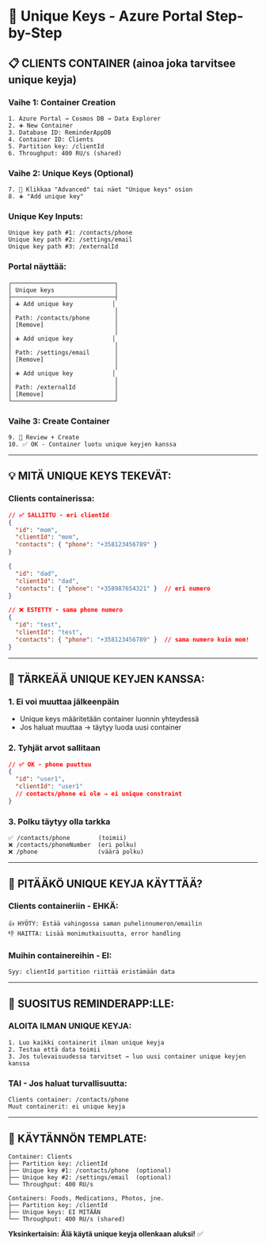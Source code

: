 # 🔐 Unique Keys - Azure Portal Step-by-Step

## 📋 CLIENTS CONTAINER (ainoa joka tarvitsee unique keyja)

### **Vaihe 1: Container Creation**
```
1. Azure Portal → Cosmos DB → Data Explorer  
2. ➕ New Container
3. Database ID: ReminderAppDB
4. Container ID: Clients
5. Partition key: /clientId
6. Throughput: 400 RU/s (shared)
```

### **Vaihe 2: Unique Keys (Optional)**
```  
7. 🔽 Klikkaa "Advanced" tai näet "Unique keys" osion
8. ➕ "Add unique key"
```

### **Unique Key Inputs:**
```
Unique key path #1: /contacts/phone
Unique key path #2: /settings/email  
Unique key path #3: /externalId
```

### **Portal näyttää:**
```
┌─────────────────────────────┐
│ Unique keys                 │
├─────────────────────────────┤
│ ➕ Add unique key           │
│                             │
│ Path: /contacts/phone       │
│ [Remove]                    │
│                             │
│ ➕ Add unique key           │
│                             │
│ Path: /settings/email       │
│ [Remove]                    │
│                             │
│ ➕ Add unique key           │
│                             │
│ Path: /externalId           │
│ [Remove]                    │
└─────────────────────────────┘
```

### **Vaihe 3: Create Container**
```
9. 🎯 Review + Create
10. ✅ OK - Container luotu unique keyjen kanssa
```

---

## 💡 **MITÄ UNIQUE KEYS TEKEVÄT:**

### **Clients containerissa:**
```json
// ✅ SALLITTU - eri clientId
{
  "id": "mom", 
  "clientId": "mom",
  "contacts": { "phone": "+358123456789" }
}

{
  "id": "dad",
  "clientId": "dad", 
  "contacts": { "phone": "+358987654321" }  // eri numero
}

// ❌ ESTETTY - sama phone numero
{
  "id": "test",
  "clientId": "test",
  "contacts": { "phone": "+358123456789" }  // sama numero kuin mom!
}
```

---

## 🚨 **TÄRKEÄÄ UNIQUE KEYJEN KANSSA:**

### **1. Ei voi muuttaa jälkeenpäin**
- Unique keys määritetään container luonnin yhteydessä
- Jos haluat muuttaa → täytyy luoda uusi container

### **2. Tyhjät arvot sallitaan**
```json
// ✅ OK - phone puuttuu
{
  "id": "user1",
  "clientId": "user1"
  // contacts/phone ei ole → ei unique constraint
}
```

### **3. Polku täytyy olla tarkka**
```
✅ /contacts/phone        (toimii)
❌ /contacts/phoneNumber  (eri polku)
❌ /phone                 (väärä polku)
```

---

## 🤔 **PITÄÄKÖ UNIQUE KEYJA KÄYTTÄÄ?**

### **Clients containeriin - EHKÄ:**
```
👍 HYÖTY: Estää vahingossa saman puhelinnumeron/emailin
👎 HAITTA: Lisää monimutkaisuutta, error handling
```

### **Muihin containereihin - EI:**
```
Syy: clientId partition riittää eristämään data
```

---

## 🎯 **SUOSITUS REMINDERAPP:LLE:**

### **ALOITA ILMAN UNIQUE KEYJA:**
```
1. Luo kaikki containerit ilman unique keyja
2. Testaa että data toimii
3. Jos tulevaisuudessa tarvitset → luo uusi container unique keyjen kanssa
```

### **TAI - Jos haluat turvallisuutta:**
```
Clients container: /contacts/phone
Muut containerit: ei unique keyja
```

---

## 📝 **KÄYTÄNNÖN TEMPLATE:**

```
Container: Clients
├── Partition key: /clientId
├── Unique key #1: /contacts/phone  (optional)
├── Unique key #2: /settings/email  (optional)  
└── Throughput: 400 RU/s

Containers: Foods, Medications, Photos, jne.
├── Partition key: /clientId
├── Unique keys: EI MITÄÄN
└── Throughput: 400 RU/s (shared)
```

**Yksinkertaisin: Älä käytä unique keyja ollenkaan aluksi!** ✅
